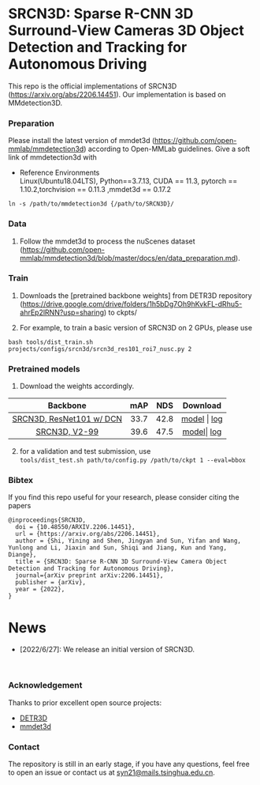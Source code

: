 # SRCN3D: Sparse R-CNN 3D Surround-View Cameras 3D Object Detection and Tracking for Autonomous Driving

This repo is the official implementations of SRCN3D (https://arxiv.org/abs/2206.14451). Our implementation is based on MMdetection3D.  

<!-- <div align="center">
  <img src="figs/overview.png"/>
</div><br/> -->

### Preparation

Please install the latest version of mmdet3d (https://github.com/open-mmlab/mmdetection3d) according to Open-MMLab guidelines. Give a soft link of mmdetection3d with 

* Reference Environments  
  Linux(Ubuntu18.04LTS), Python==3.7.13, CUDA == 11.3, pytorch == 1.10.2,torchvision == 0.11.3 ,mmdet3d == 0.17.2   

`ln -s /path/to/mmdetection3d {/path/to/SRCN3D}/`

### Data
1.  Follow the mmdet3d to process the nuScenes dataset (https://github.com/open-mmlab/mmdetection3d/blob/master/docs/en/data_preparation.md).  

### Train
1. Downloads the [pretrained backbone weights] from DETR3D repository (https://drive.google.com/drive/folders/1h5bDg7Oh9hKvkFL-dRhu5-ahrEp2lRNN?usp=sharing) to ckpts/ 

2. For example, to train a basic version of SRCN3D on 2 GPUs, please use

`bash tools/dist_train.sh projects/configs/srcn3d/srcn3d_res101_roi7_nusc.py 2`

### Pretrained models
1. Download the weights accordingly.  

|  Backbone   | mAP | NDS | Download |
| :---------: | :----: |:----: | :------: |
|[SRCN3D, ResNet101 w/ DCN](./projects/configs/srcn3d/srcn3d_res101_roi7_nusc.py)|33.7|42.8|[model](https://drive.google.com/uc?export=download&id=1z5Vc7Apfu0TNOMkPZTF1prj4bK5dm3CH) &#124; [log](https://drive.google.com/uc?export=download&id=19da3VhaTYTjFOLxKumfWqCh20jXOl0iQ)|
|[SRCN3D, V2-99](./projects/configs/srcn3d/srcn3d_v2-99_roi7_nusc_dd3d.py)|39.6|47.5|[model](https://drive.google.com/uc?export=download&id=10VgRY_Q0RahJfyY58dQr1n14OVq6Wsl3)&#124; [log](https://drive.google.com/uc?export=download&id=1U9gOqWiE6oA7Na9-Wzj-tlhDSefw3uQ3)|

2. for a validation and test submission, use  
`tools/dist_test.sh path/to/config.py /path/to/ckpt 1 --eval=bbox`

### Bibtex 
If you find this repo useful for your research, please consider citing the papers

```
@inproceedings{SRCN3D,
  doi = {10.48550/ARXIV.2206.14451},
  url = {https://arxiv.org/abs/2206.14451},
  author = {Shi, Yining and Shen, Jingyan and Sun, Yifan and Wang, Yunlong and Li, Jiaxin and Sun, Shiqi and Jiang, Kun and Yang, Diange},
  title = {SRCN3D: Sparse R-CNN 3D Surround-View Camera Object Detection and Tracking for Autonomous Driving},
  journal={arXiv preprint arXiv:2206.14451},
  publisher = {arXiv},
  year = {2022},
}
```
# News
- [2022/6/27]: We release an initial version of SRCN3D. 
</br>

### Acknowledgement
Thanks to prior excellent open source projects:
- [DETR3D](https://github.com/WangYueFt/detr3d) 
- [mmdet3d](https://github.com/open-mmlab/mmdetection3d)

### Contact
The repository is still in an early stage, if you have any questions, feel free to open an issue or contact us at syn21@mails.tsinghua.edu.cn.
